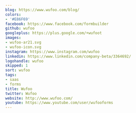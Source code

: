 ```yaml
---
blog: https://www.wufoo.com/blog/
colors:
- '#E86F69'
facebook: https://www.facebook.com/formbuilder
github: wufoo
googleplus: https://plus.google.com/+wufoot
images:
- wufoo-ar21.svg
- wufoo-icon.svg
instagram: https://www.instagram.com/wufoo
linkedin: https://www.linkedin.com/company-beta/3364692/
logohandle: wufoo
skipped: 1
sort: wufoo
tags:
- saas
- forms
title: Wufoo
twitter: Wufoo
website: http://www.wufoo.com/
youtube: https://www.youtube.com/user/wufooforms
---
```

